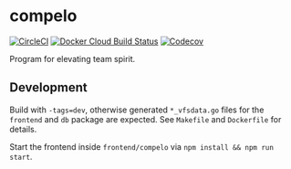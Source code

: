 # compelo

[![CircleCI](https://img.shields.io/circleci/build/github/florianehmke/compelo?style=flat-square)](https://circleci.com/gh/florianehmke/compelo) [![Docker Cloud Build Status](https://img.shields.io/docker/cloud/build/florianehmke/compelo?style=flat-square)](https://cloud.docker.com/repository/docker/florianehmke/compelo) [![Codecov](https://img.shields.io/codecov/c/github/florianehmke/compelo?style=flat-square)](https://codecov.io/gh/florianehmke/compelo)

Program for elevating team spirit.

## Development

Build with `-tags=dev`, otherwise generated `*_vfsdata.go` files for the `frontend` and `db` package are expected.
See `Makefile` and `Dockerfile` for details.

Start the frontend inside `frontend/compelo` via `npm install && npm run start`.

